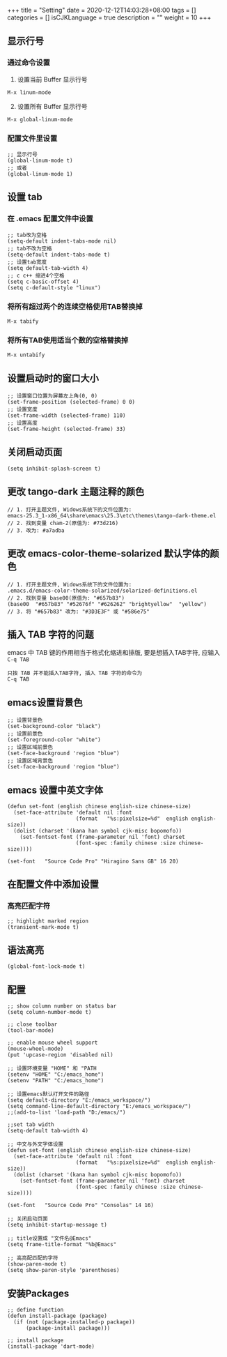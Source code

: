 +++
title = "Setting"
date = 2020-12-12T14:03:28+08:00
tags = []
categories = []
isCJKLanguage = true
description = ""
weight = 10
+++



## 显示行号
### 通过命令设置
1. 设置当前 Buffer 显示行号
```
M-x linum-mode
```

2. 设置所有 Buffer 显示行号
```
M-x global-linum-mode
```

### 配置文件里设置
``` emacs-lisp
;; 显示行号
(global-linum-mode t)
;; 或者
(global-linum-mode 1)
```

## 设置 tab
### 在 .emacs 配置文件中设置
``` emacs-lisp
;; tab改为空格
(setq-default indent-tabs-mode nil)
;; tab不改为空格
(setq-default indent-tabs-mode t)
;; 设置tab宽度
(setq default-tab-width 4)
;; c c++ 缩进4个空格
(setq c-basic-offset 4)
(setq c-default-style "linux")
```

### 将所有超过两个的连续空格使用TAB替换掉
```
M-x tabify
```

### 将所有TAB使用适当个数的空格替换掉
```
M-x untabify
```

## 设置启动时的窗口大小
``` emacs-lisp
;; 设置窗口位置为屏幕左上角(0, 0)
(set-frame-position (selected-frame) 0 0)
;; 设置宽度
(set-frame-width (selected-frame) 110)
;; 设置高度
(set-frame-height (selected-frame) 33)
```

## 关闭启动页面
``` emacs-lisp
(setq inhibit-splash-screen t)
```

## 更改 tango-dark 主题注释的颜色
```
// 1. 打开主题文件, Widows系统下的文件位置为:
emacs-25.3_1-x86_64\share\emacs\25.3\etc\themes\tango-dark-theme.el
// 2. 找到变量 cham-2(原值为: #73d216)
// 3. 改为: #a7adba
```

## 更改 emacs-color-theme-solarized 默认字体的颜色
```
// 1. 打开主题文件, Widows系统下的文件位置为:
.emacs.d/emacs-color-theme-solarized/solarized-definitions.el
// 2. 找到变量 base00(原值为: "#657b83")
(base00  "#657b83" "#52676f" "#626262" "brightyellow"  "yellow")
// 3. 将 "#657b83" 改为: "#3D3E3F" 或 "#586e75"
```

## 插入 TAB 字符的问题
emacs 中 TAB 键的作用相当于格式化缩进和排版, 要是想插入TAB字符, 应输入 `C-q TAB`
```
只按 TAB 并不能插入TAB字符, 插入 TAB 字符的命令为
C-q TAB
```

## emacs设置背景色
``` emacs-lisp
;; 设置背景色
(set-background-color "black")
;; 设置前景色
(set-foreground-color "white")
;; 设置区域前景色
(set-face-background 'region "blue")
;; 设置区域背景色
(set-face-background 'region "blue")
```

## emacs 设置中英文字体
``` emacs-lisp
(defun set-font (english chinese english-size chinese-size)
  (set-face-attribute 'default nil :font
                      (format   "%s:pixelsize=%d"  english english-size))
  (dolist (charset '(kana han symbol cjk-misc bopomofo))
    (set-fontset-font (frame-parameter nil 'font) charset
                      (font-spec :family chinese :size chinese-size))))

(set-font   "Source Code Pro" "Hiragino Sans GB" 16 20)
```

## 在配置文件中添加设置
### 高亮匹配字符
``` emacs-lisp
;; highlight marked region
(transient-mark-mode t)
```

## 语法高亮
``` emacs-lisp
(global-font-lock-mode t)
```

## 配置
``` emacs-lisp
;; show column number on status bar
(setq column-number-mode t)

;; close toolbar
(tool-bar-mode)

;; enable mouse wheel support
(mouse-wheel-mode)
(put 'upcase-region 'disabled nil)

;; 设置环境变量 "HOME" 和 "PATH
(setenv "HOME" "C:/emacs_home")
(setenv "PATH" "C:/emacs_home")

;; 设置emacs默认打开文件的路径
(setq default-directory "E:/emacs_workspace/")
(setq command-line-default-directory "E:/emacs_workspace/")
;;(add-to-list 'load-path "D:/emacs/")

;;set tab width
(setq-default tab-width 4)

;; 中文与外文字体设置
(defun set-font (english chinese english-size chinese-size)
  (set-face-attribute 'default nil :font
                      (format   "%s:pixelsize=%d"  english english-size))
  (dolist (charset '(kana han symbol cjk-misc bopomofo))
    (set-fontset-font (frame-parameter nil 'font) charset
                      (font-spec :family chinese :size chinese-size))))

(set-font   "Source Code Pro" "Consolas" 14 16)

;; 关闭启动页面
(setq inhibit-startup-message t)

;; title设置成 "文件名@Emacs"
(setq frame-title-format "%b@Emacs"

;; 高亮配匹配的字符
(show-paren-mode t)
(setq show-paren-style 'parentheses)
```

## 安装Packages
``` emacs-lisp
;; define function
(defun install-package (package)
  (if (not (package-installed-p package))
      (package-install package)))

;; install package
(install-package 'dart-mode)

```
